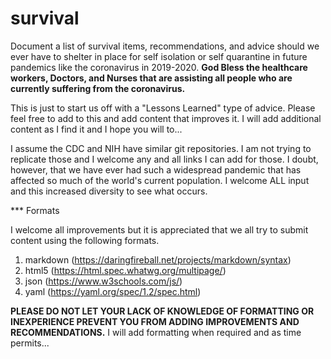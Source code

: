 # survival

Document a list of survival items, recommendations, and advice should we ever have to 
shelter in place for self isolation or self quarantine in future pandemics like the 
coronavirus in 2019-2020.  **God Bless the healthcare workers, Doctors, and Nurses that 
are assisting all people who are currently suffering from the coronavirus.**

This is just to start us off with a "Lessons Learned" type of advice.  Please feel free 
to add to this and add content that improves it.  I will add additional content as I 
find it and I hope you will to...

I assume the CDC and NIH have similar git repositories.  I am not trying to replicate
those and I welcome any and all links I can add for those.  I doubt, however, that we 
have ever had such a widespread pandemic that has affected so much of the world's current
population.  I welcome ALL input and this increased diversity to see what occurs.

*** Formats

I welcome all improvements but it is appreciated that we all try to submit content using
the following formats.

   1. markdown (https://daringfireball.net/projects/markdown/syntax)
   2. html5 (https://html.spec.whatwg.org/multipage/)
   3. json (https://www.w3schools.com/js/)
   4. yaml (https://yaml.org/spec/1.2/spec.html)

**PLEASE DO NOT LET YOUR LACK OF KNOWLEDGE OF FORMATTING OR INEXPERIENCE PREVENT YOU FROM 
ADDING IMPROVEMENTS AND RECOMMENDATIONS.**  I will add formatting when required and as time permits...

